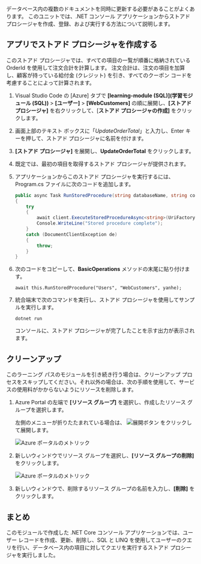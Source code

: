 データベース内の複数のドキュメントを同時に更新する必要があることがよくあります。 このユニットでは、.NET コンソール アプリケーションからストアド プロシージャを作成、登録、および実行する方法について説明します。

## <a name="create-a-stored-procedure-in-your-app"></a>アプリでストアド プロシージャを作成する

このストアド プロシージャでは、すべての項目の一覧が順番に格納されている OrderId を使用して注文合計を計算します。 注文合計は、注文の項目を加算し、顧客が持っている給付金 (クレジット) を引き、すべてのクーポン コードを考慮することによって計算されます。

1. Visual Studio Code の [Azure] タブで **[learning-module (SQL)]\(学習モジュール (SQL)\)** > **[ユーザー]** > **[WebCustomers]** の順に展開し、**[ストアド プロシージャ]** を右クリックして、[**ストアド プロシージャの作成]** をクリックします。

1. 画面上部のテキスト ボックスに「*UpdateOrderTotal*」と入力し、Enter キーを押して、ストアド プロシージャに名前を付けます。

1. **[ストアド プロシージャ]** を展開し、**UpdateOrderTotal** をクリックします。

1. 既定では、最初の項目を取得するストアド プロシージャが提供されます。

1. アプリケーションからこのストアド プロシージャを実行するには、Program.cs ファイルに次のコードを追加します。

    ```csharp
    public async Task RunStoredProcedure(string databaseName, string collectionName, User user)
    {
        try
        {
            await client.ExecuteStoredProcedureAsync<string>(UriFactory.CreateStoredProcedureUri(databaseName, collectionName, "sample"), new RequestOptions { PartitionKey = new PartitionKey(user.UserId) });
            Console.WriteLine("Stored procedure complete");
        }
        catch (DocumentClientException de)
        {
            throw;
        }
    }
    ```
    <!--TODO: Update sproc to take order total and check for available dividend, and use of summer coupon code, and provide updated total-->

1. 次のコードをコピーして、**BasicOperations** メソッドの末尾に貼り付けます。

    ```
    await this.RunStoredProcedure("Users", "WebCustomers", yanhe);
    ```

1. 統合端末で次のコマンドを実行し、ストアド プロシージャを使用してサンプルを実行します。

    ```
    dotnet run
    ```
    コンソールに、ストアド プロシージャが完了したことを示す出力が表示されます。

## <a name="clean-up"></a>クリーンアップ

このラーニング パスのモジュールを引き続き行う場合は、クリーンアップ プロセスをスキップしてください。それ以外の場合は、次の手順を使用して、サービスの使用料がかからないようにリソースを削除します。

1. Azure Portal の左端で **[リソース グループ]** を選択し、作成したリソース グループを選択します。  

    左側のメニューが折りたたまれている場合は、 ![展開ボタン](../media/5-javascript-programming/expand.png) をクリックして展開します。

   ![Azure ポータルのメトリック](../media/5-javascript-programming/delete-resources-select.png)

1. 新しいウィンドウでリソース グループを選択し、**[リソース グループの削除]** をクリックします。

   ![Azure ポータルのメトリック](../media/5-javascript-programming/delete-resources.png)

1. 新しいウィンドウで、削除するリソース グループの名前を入力し、**[削除]** をクリックします。

## <a name="summary"></a>まとめ

このモジュールで作成した .NET Core コンソール アプリケーションでは、ユーザー レコードを作成、更新、削除し、SQL と LINQ を使用してユーザーのクエリを行い、データベース内の項目に対してクエリを実行するストアド プロシージャを実行しました。